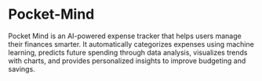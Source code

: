 # Pocket-Mind
Pocket Mind is an AI-powered expense tracker that helps users manage their finances smarter. It automatically categorizes expenses using machine learning, predicts future spending through data analysis, visualizes trends with charts, and provides personalized insights to improve budgeting and savings.
